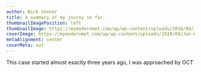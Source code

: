 ```yaml
---
author: Nick Venner
title: A summary of my journy so far.
thumbnailImagePosition: left
thumbnailImage: https://mymodernmet.com/wp/wp-content/uploads/2018/09/Jon-Carmichael-total-eclipse-photo.jpg1
coverImage: https://mymodernmet.com/wp/wp-content/uploads/2018/09/Jon-Carmichael-total-eclipse-photo.jpg
metaAlignment: center
coverMeta: out
---
```

This case started almost exactly three years ago, I was approached by OCT
